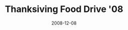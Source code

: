 ---
layout: media
category: media
title: "Thanksiving Food Drive '08"
date: 2008-12-08
description: "Thanksgiving Food Drive '08 brought in over 200,000 meals for people in our community and around the world!"
tag: 
 - thanksgiving
 - reachout
 - food-drive
yt-video-id: "-duYqfWXr-s"
video: "http://s3.amazonaws.com/crossroads-media/other-media/video/TFD08Recap.mp4"
video-poster: "http://s3.amazonaws.com/crossroads-media/images/TFD08-recap-still.jpg"
---